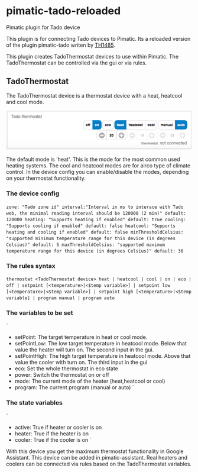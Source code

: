 # pimatic-tado-reloaded
Pimatic plugin for Tado device

This plugin is for connecting Tado devices to Pimatic. Its a reloaded version of the plugin pimatic-tado writen by [TH1485](https://github.com/TH1485/pimatic-tado).

This plugin creates TadoThermostat devices to use within Pimatic. The TadoThermostat can be controlled via the gui or via rules.


TadoThermostat
----
The TadoThermostat device is a thermostat device with a heat, heatcool and cool mode.

![](/screens/tado-thermostat.png)

The default mode is 'heat'. This is the mode for the most common used heating systems. The cool and heatcool modes are for airco type of climate control. In the device config you can enable/disable the modes, depending on your thermostat functionality.

### The device config
`
zone: "Tado zone id"
interval:"Interval in ms to interace with Tado web, the minimal reading interval should be 120000 (2 min)"
  default: 120000
heating: "Supports heating if enabled"
  default: true
cooling: "Supports cooling if enabled"
  default: false
heatcool: "Supports heating and cooling if enabled"
  default: false
minThresholdCelsius: "supported minimum temperature range for this device (in degrees Celsius)"
  default: 5
maxThresholdCelsius: "supported maximum temperature range for this device (in degrees Celsius)"
  default: 30
`

### The rules syntax
`
thermostat <TadoThermostat device>
    heat | heatcool | cool |
    on | eco | off |
    setpoint [<temperature>|<$temp variable>] |
    setpoint low [<temperature>|<$temp variable>] | setpoint high [<temperature>|<$temp variable] |
    program manual | program auto
`

### The variables to be set
`
- setPoint: The target temperature in heat or cool mode.
- setPointLow: The low target temperature in heatcool mode. Below that value the heater will turn on. The second input in the gui.
- setPointHigh: The high target temperature in heatcool mode. Above that value the cooler with turn on. The third input in the gui
- eco: Set the whole thermostat in eco state
- power: Switch the thermostat on or off
- mode: The current mode of the heater (heat,heatcool or cool)
- program: The current program  (manual or auto)
`

### The state variables
`
- active: True if heater or cooler is on
- heater: True if the heater is on
- cooler: True if the cooler is on
`

With this device you get the maximum thermostat functionality in Google Assistant. This device can be added in pimatic-assistant.
Real heaters and coolers can be connected via rules based on the TadoThermostat variables.
